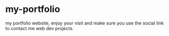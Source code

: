 # my-portfolio
my portfolio website, enjoy your visit and make sure you use the social link to contact me web dev projects.
